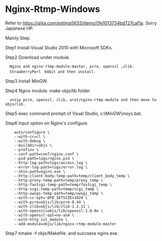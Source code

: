 # Nginx-Rtmp-Windows
Refer to <https://qiita.com/estima5633/items/0fe1013734bd727ca11a>.  Sorry Japanese HP.

Mainly Step.

Step1 Install Visual Studio 2010 with Microsoft SDKs.

Step2 Download under module.

      Nginx and nginx-rtmp-module-master, pcre, openssl ,zlib.
      StrawberryPerl　64bit and then install.
      
Step3 Install MinGW.

Step4 Nginx module. make objs/lib folder

      unzip pcre, openssl, zlib, arut/nginx-rtmp-module and then move to objs/lib.
      
Step5 exec command prompt of Vsual Studio, c:\MinGW\msys.bat.

Step6 Input option on Nginx's configure.

        auto/configure \
        --with-cc=cl \
        --with-debug \
        --builddir=objs \
        --prefix= \
        --conf-path=conf/nginx.conf \
        --pid-path=logs/nginx.pid \
        --http-log-path=logs/access.log \
        --error-log-path=logs/error.log \
        --sbin-path=nginx.exe \
        --http-client-body-temp-path=temp/client_body_temp \
        --http-proxy-temp-path=temp/proxy_temp \
        --http-fastcgi-temp-path=temp/fastcgi_temp \
        --http-scgi-temp-path=temp/scgi_temp \
        --http-uwsgi-temp-path=temp/uwsgi_temp \
        --with-cc-opt=-DFD_SETSIZE=1024 \
        --with-pcre=objs/lib/pcre-8.44 \
        --with-zlib=objs/lib/zlib-1.2.11 \
        --with-openssl=objs/lib/openssl-1.0.0e \
        --with-openssl-opt=no-asm \
        --with-http_ssl_module \
        --add-module=objs/lib/nginx-rtmp-module-master
        
Step7 nmake -f objs/Makefile. and succsess nginx.exe.
